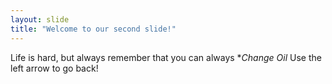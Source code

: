 ```yaml
---
layout: slide
title: "Welcome to our second slide!"
---
```

Life is hard, but always remember that you can always **Change Oil*
Use the left arrow to go back!
